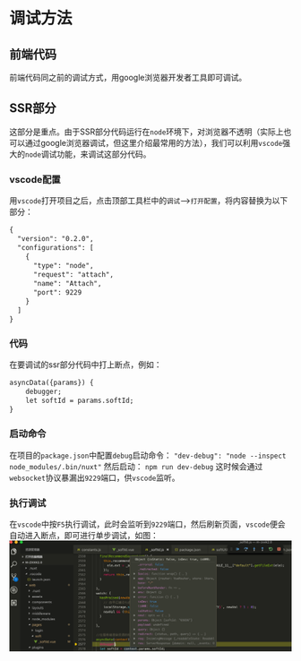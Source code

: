# 调试方法
## 前端代码
前端代码同之前的调试方式，用google浏览器开发者工具即可调试。
## SSR部分
这部分是重点。由于SSR部分代码运行在`node`环境下，对浏览器不透明（实际上也可以通过google浏览器调试，但这里介绍最常用的方法），我们可以利用`vscode`强大的`node`调试功能，来调试这部分代码。
### vscode配置
用`vscode`打开项目之后，点击顶部工具栏中的`调试`-->`打开配置`，将内容替换为以下部分：
```
{
  "version": "0.2.0",
  "configurations": [
    {
      "type": "node",
      "request": "attach",
      "name": "Attach",
      "port": 9229
    }
  ]
}

```
### 代码
在要调试的ssr部分代码中打上断点，例如：
```
asyncData({params}) {
    debugger;
    let softId = params.softId;
}
```
### 启动命令
在项目的`package.json`中配置`debug`启动命令：
`"dev-debug": "node --inspect node_modules/.bin/nuxt"`
然后启动：
`npm run dev-debug`
这时候会通过`websocket`协议暴漏出`9229`端口，供`vscode`监听。

### 执行调试
在`vscode`中按`F5`执行调试，此时会监听到`9229`端口，然后刷新页面，`vscode`便会自动进入断点，即可进行单步调试，如图：
![](../assets/img/soft-debug.png)